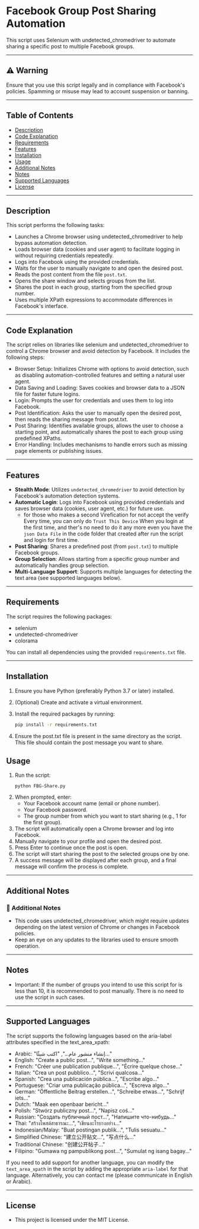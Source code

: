# Facebook Group Post Sharing Automation

This script uses Selenium with undetected_chromedriver to automate sharing a specific post to multiple Facebook groups.

---

## ⚠️ Warning
Ensure that you use this script legally and in compliance with Facebook's policies. Spamming or misuse may lead to account suspension or banning.

---

## Table of Contents

- [Description](#description)
- [Code Explanation](#Code-Explanation)
- [Requirements](#requirements)
- [Features](#Features)
- [Installation](#installation)
- [Usage](#usage)
- [Additional Notes](#additional-notes)
- [Notes](#notes)
- [Supported Languages](#supported-languages)
- [License](#License)

---

## Description

This script performs the following tasks:
- Launches a Chrome browser using undetected_chromedriver to help bypass automation detection.
- Loads browser data (cookies and user agent) to facilitate logging in without requiring credentials repeatedly.
- Logs into Facebook using the provided credentials.
- Waits for the user to manually navigate to and open the desired post.
- Reads the post content from the file `post.txt`.
- Opens the share window and selects groups from the list.
- Shares the post in each group, starting from the specified group number.
- Uses multiple XPath expressions to accommodate differences in Facebook's interface.

---

## Code Explanation
The script relies on libraries like selenium and undetected_chromedriver to control a Chrome browser and avoid detection by Facebook. It includes the following steps:
* Browser Setup: Initializes Chrome with options to avoid detection, such as disabling automation-controlled features and setting a natural user agent.
* Data Saving and Loading: Saves cookies and browser data to a JSON file for faster future logins.
* Login: Prompts the user for credentials and uses them to log into Facebook.
* Post Identification: Asks the user to manually open the desired post, then reads the sharing message from post.txt.
* Post Sharing: Identifies available groups, allows the user to choose a starting point, and automatically shares the post to each group using predefined XPaths.
* Error Handling: Includes mechanisms to handle errors such as missing page elements or publishing issues.

---


## Features
- **Stealth Mode**: Utilizes `undetected_chromedriver` to avoid detection by Facebook's automation detection systems.
- **Automatic Login**: Logs into Facebook using provided credentials and saves browser data (cookies, user agent, etc.) for future use.
  * for those who makes a second Virefication for not accept the verify Every time, you can only do `Trust This Device` When you login at the first time, and ther's no need to do it any more even you have the `json Data File` in the code folder that created after run the script and login for first time.
- **Post Sharing**: Shares a predefined post (from `post.txt`) to multiple Facebook groups.
- **Group Selection**: Allows starting from a specific group number and automatically handles group selection.
- **Multi-Language Support**: Supports multiple languages for detecting the text area (see supported languages below).

---
## Requirements

The script requires the following packages:
- selenium
- undetected-chromedriver
- colorama

You can install all dependencies using the provided `requirements.txt` file.

---

## Installation

1. Ensure you have Python (preferably Python 3.7 or later) installed.
2. (Optional) Create and activate a virtual environment.
3. Install the required packages by running:

   ```bash
   pip install -r requirements.txt
   ```
4. Ensure the post.txt file is present in the same directory as the script. This file should contain the post message you want to share.

## Usage
1. Run the script:
   ```
   python FBG-Share.py
   ```
2. When prompted, enter:
   * Your Facebook account name (email or phone number).
   * Your Facebook password.
   * The group number from which you want to start sharing (e.g., 1 for the first group).
3. The script will automatically open a Chrome browser and log into Facebook.
4. Manually navigate to your profile and open the desired post.
5. Press Enter to continue once the post is open.
6. The script will start sharing the post to the selected groups one by one.
7. A success message will be displayed after each group, and a final message will confirm the process is complete.

---

## Additional Notes
### 💬 Additional Notes
* This code uses undetected_chromedriver, which might require updates depending on the latest version of Chrome or changes in Facebook policies.
* Keep an eye on any updates to the libraries used to ensure smooth operation.

---

## Notes
* Important: If the number of groups you intend to use this script for is less than 10, it is recommended to post manually. There is no need to use the script in such cases.

---

## Supported Languages
The script supports the following languages based on the aria-label attributes specified in the text_area_xpath:
  * Arabic: "إنشاء منشور عام...", "اكتب شيئًا..."
  * English: "Create a public post...", "Write something..."
  * French: "Créer une publication publique...", "Écrire quelque chose..."
  * Italian: "Crea un post pubblico...", "Scrivi qualcosa..."
  * Spanish: "Crea una publicación pública...", "Escribe algo..."
  * Portuguese: "Criar uma publicação pública...", "Escreva algo..."
  * German: "Öffentliche Beitrag erstellen...", "Schreibe etwas...", "Schrijf iets..."
  * Dutch: "Maak een openbaar bericht..."
  * Polish: "Stwórz publiczny post...", "Napisz coś..."
  * Russian: "Создать публичный пост...", "Напишите что-нибудь..."
  * Thai: "สร้างโพสต์สาธารณะ...", "เขียนอะไรบางอย่าง..."
  * Indonesian/Malay: "Buat postingan publik...", "Tulis sesuatu..."
  * Simplified Chinese: "建立公开贴文...", "写点什么..."
  * Traditional Chinese: "创建公开帖子..."
  * Filipino: "Gumawa ng pampublikong post...", "Sumulat ng isang bagay..."

If you need to add support for another language, you can modify the `text_area_xpath` in the script by adding the appropriate `aria-label` for that language. Alternatively, you can contact me (please communicate in English or Arabic).

---


## License
* This project is licensed under the MIT License.
